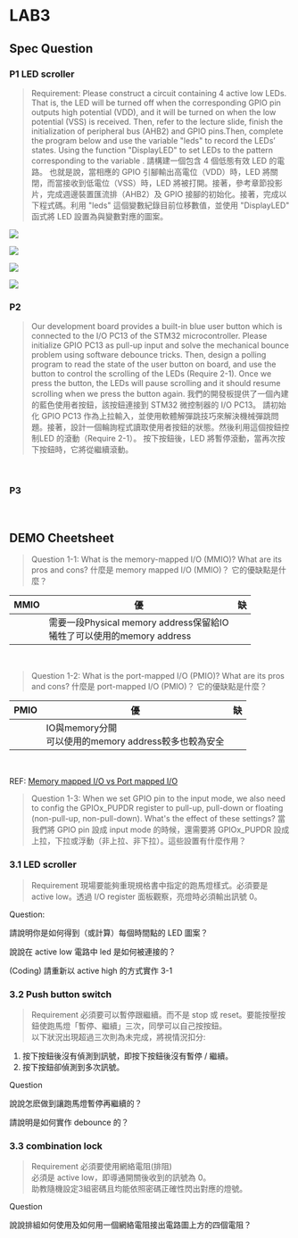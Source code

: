 # LAB3

## Spec Question

### P1 LED scroller

>Requirement: Please construct a circuit containing 4 active low LEDs. That is, the LED will be turned off when the corresponding GPIO pin outputs high potential
(VDD), and it will be turned on when the low potential (VSS) is received. Then, refer to the lecture slide, finish the initialization of peripheral bus (AHB2) and
GPIO pins.Then, complete the program below and use the variable "leds" to record the LEDs’ states. Using the function "DisplayLED" to set LEDs to the pattern corresponding to the variable .
請構建一個包含 4 個低態有效 LED 的電路。 也就是說，當相應的 GPIO 引腳輸出高電位（VDD）時，LED 將關閉，而當接收到低電位（VSS）時，LED 將被打開。接著，參考章節投影片，完成週邊裝置匯流排（AHB2）及 GPIO 接腳的初始化。接著，完成以下程式碼。利用 "leds" 這個變數紀錄目前位移數值，並使用 "DisplayLED" 函式將 LED 設置為與變數對應的圖案。

![](https://i.imgur.com/byE0nh4.png)

![](https://i.imgur.com/4PDOIXF.jpg)

![](https://i.imgur.com/ATCU1dR.jpg)

![](https://i.imgur.com/32NY4pE.jpg)

### P2
>Our development board provides a built-in blue user button which is connected to the I/O PC13 of the STM32 microcontroller. Please initialize GPIO PC13 as pull-up input and solve the mechanical bounce problem using software debounce tricks. Then, design a polling program to read the state of the user button on board, and use the button to control the scrolling of the LEDs (Require 2-1). Once we press the button, the LEDs will pause scrolling and it should resume scrolling when we press the button again.
我們的開發板提供了一個內建的藍色使用者按鈕，該按鈕連接到 STM32 微控制器的 I/O PC13。 請初始化 GPIO PC13 作為上拉輸入，並使用軟體解彈跳技巧來解決機械彈跳問題。接著，設計一個輪詢程式讀取使用者按鈕的狀態。然後利用這個按鈕控制LED 的滾動（Require 2-1）。 按下按鈕後，LED 將暫停滾動，當再次按下按鈕時，它將從繼續滾動。

<br>

### P3

<br>

## DEMO Cheetsheet

>Question 1-1: What is the memory-mapped I/O (MMIO)? What are its pros and cons?
什麼是 memory mapped I/O (MMIO)？ 它的優缺點是什麼？


| MMIO | 優  | 缺  |
|:---- | --- |:--- |
|      | 需要一段Physical memory address保留給IO<br>犧牲了可以使用的memory address    |     |

<br>

>Question 1-2: What is the port-mapped I/O (PMIO)? What are its pros and cons?
什麼是 port-mapped I/O (PMIO)？ 它的優缺點是什麼？

| PMIO | 優  | 缺  |
|:---- | --- |:--- |
|      | IO與memory分開<br>可以使用的memory address較多也較為安全    |     |

<br>

REF: [Memory mapped I/O vs Port mapped I/O](https://stackoverflow.com/questions/15371953/memory-mapped-i-o-vs-port-mapped-i-o)

>Question 1-3: When we set GPIO pin to the input mode, we also need to config the GPIOx_PUPDR register to pull-up, pull-down or floating (non-pull-up, non-pull-down). What's the effect of these settings?
當我們將 GPIO pin 設成 input mode 的時候，還需要將 GPIOx_PUPDR 設成上拉，下拉或浮動（非上拉、非下拉）。這些設置有什麼作用？

### 3.1 LED scroller
>Requirement
現場要能夠重現規格書中指定的跑馬燈樣式。必須要是 active low。透過 I/O register 面板觀察，亮燈時必須輸出訊號 0。

Question:

請說明你是如何得到（或計算）每個時間點的 LED 圖案？

說說在 active low 電路中 led 是如何被連接的？

(Coding) 請重新以 active high 的方式實作 3-1

### 3.2 Push button switch
>Requirement
必須要可以暫停跟繼續。而不是 stop 或 reset。要能按壓按鈕使跑馬燈「暫停、繼續」三次，同學可以自己按按鈕。<br>
以下狀況出現超過三次則為未完成，將視情況扣分:
1. 按下按鈕後沒有偵測到訊號，即按下按鈕後沒有暫停 / 繼續。
2. 按下按鈕卻偵測到多次訊號。

Question

說說怎麽做到讓跑馬燈暫停再繼續的？

請說明是如何實作 debounce 的？

### 3.3 combination lock
>Requirement
必須要使用網絡電阻(排阻)<br>
必須是 active low，即導通開關後收到的訊號為 0。<br>
助教隨機設定3組密碼且均能依照密碼正確性閃出對應的燈號。<br>

Question

說說排組如何使用及如何用一個網絡電阻接出電路圖上方的四個電阻？
